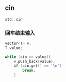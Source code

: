 <!--
 * @Description: 
 * @Version: 1.0
 * @Author: dalao
 * @Email: dalao_li@163.com
 * @Date: 2022-03-30 21:57:16
 * @LastEditors: dalao
 * @LastEditTime: 2022-04-18 20:00:12
-->


## cin


```c
std::cin
```



### 回车结束输入


```c
vector<T> v;
T value;

while (cin >> value){
    v.push_back(value);
    if (cin.get() == '\n')
        break;
    }
```